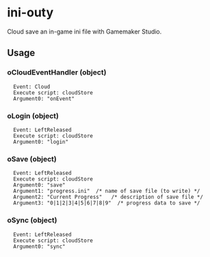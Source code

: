 # ini-outy
Cloud save an in-game ini file with Gamemaker Studio.

## Usage

### oCloudEventHandler (object)
```
  Event: Cloud
  Execute script: cloudStore
  Argument0: "onEvent"
```

### oLogin (object)
```
  Event: LeftReleased
  Execute script: cloudStore
  Argument0: "login"
```

### oSave (object)
```
  Event: LeftReleased
  Execute script: cloudStore
  Argument0: "save"
  Argument1: "progress.ini"  /* name of save file (to write) */
  Argument2: "Current Progress"   /* description of save file */
  Argument3: "0|1|2|3|4|5|6|7|8|9"  /* progress data to save */
```

### oSync (object)
```
  Event: LeftReleased
  Execute script: cloudStore
  Argument0: "sync"
```

